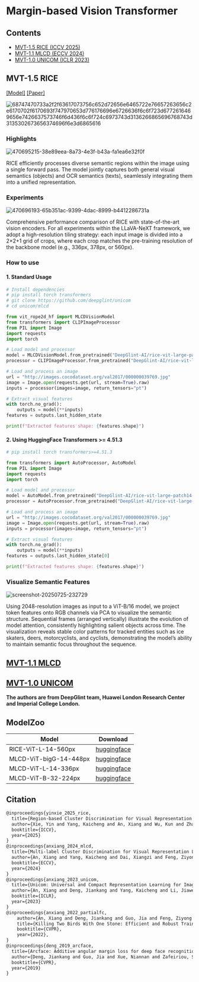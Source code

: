 

# Margin-based Vision Transformer




## Contents
- [MVT-1.5 RICE (ICCV 2025)](#mvt-15-rice)
- [MVT-1.1 MLCD (ECCV 2024)](#mvt-11-mlcd)
- [MVT-1.0 UNICOM (ICLR 2023)](#mvt-10-unicom)

## MVT-1.5 RICE 

 [[Model]](https://huggingface.co/DeepGlint-AI/rice-vit-large-patch14-560) [[Paper]](https://arxiv.org/abs/2507.20025) 




![68747470733a2f2f63617073756c652d72656e6465722e76657263656c2e6170702f6170693f747970653d776176696e6726636f6c6f723d6772616469656e7426637573746f6d436f6c6f724c6973743d3136266865696768743d3135302673656374696f6e3d6865616](https://github.com/user-attachments/assets/f6f6d512-f11d-4cf5-bbc7-686fa948b1d3)




###  Highlights
![470695215-38e89eea-8a73-4e3f-b43a-fa1ea6e32f0f](https://github.com/user-attachments/assets/e0de38b3-b20a-491e-9382-1839e9968481)


RICE efficiently processes diverse semantic regions within the image using a single forward pass. The model jointly captures both general visual semantics (objects) and OCR semantics
(texts), seamlessly integrating them into a unified representation.

###  Experiments

![470696193-65b351ac-9399-4dac-8999-b4412286731a](https://github.com/user-attachments/assets/cd66223f-1757-4ff4-859c-19dd25f1246d)


Comprehensive performance comparison of RICE with state-of-the-art vision encoders. For all experiments within the LLaVA-NeXT framework, we adopt a high-resolution tiling strategy: each input image is divided into a 2×2+1 grid of crops, where each crop matches the pre-training resolution of the backbone model (e.g., 336px, 378px, or 560px). 

### How to use

#### 1. Standard Usage

```python
# Install dependencies
# pip install torch transformers
# git clone https://github.com/deepglint/unicom
# cd unicom/mlcd

from vit_rope2d_hf import MLCDVisionModel
from transformers import CLIPImageProcessor
from PIL import Image
import requests
import torch

# Load model and processor
model = MLCDVisionModel.from_pretrained("DeepGlint-AI/rice-vit-large-patch14-560")
processor = CLIPImageProcessor.from_pretrained("DeepGlint-AI/rice-vit-large-patch14-560")

# Load and process an image
url = "http://images.cocodataset.org/val2017/000000039769.jpg"
image = Image.open(requests.get(url, stream=True).raw)
inputs = processor(images=image, return_tensors="pt")

# Extract visual features
with torch.no_grad():
    outputs = model(**inputs)
features = outputs.last_hidden_state

print(f"Extracted features shape: {features.shape}")
```

#### 2. Using HuggingFace Transformers >= 4.51.3

```python
# pip install torch transformers>=4.51.3

from transformers import AutoProcessor, AutoModel
from PIL import Image
import requests
import torch

# Load model and processor
model = AutoModel.from_pretrained("DeepGlint-AI/rice-vit-large-patch14-560")
processor = AutoProcessor.from_pretrained("DeepGlint-AI/rice-vit-large-patch14-560")

# Load and process an image
url = "http://images.cocodataset.org/val2017/000000039769.jpg"
image = Image.open(requests.get(url, stream=True).raw)
inputs = processor(images=image, return_tensors="pt")

# Extract visual features
with torch.no_grad():
    outputs = model(**inputs)
features = outputs.last_hidden_state[0]

print(f"Extracted features shape: {features.shape}")
```

### Visualize Semantic Features

![screenshot-20250725-232729](https://github.com/user-attachments/assets/0ff3b764-c5b6-4a10-a63c-89ccbc99d06b)

Using 2048-resolution images as input to a ViT-B/16 model, we project token features onto RGB channels via
PCA to visualize the semantic structure. Sequential frames (arranged vertically) illustrate the evolution of model attention, consistently
highlighting salient objects across time. The visualization reveals stable color patterns for tracked entities such as ice skaters, deers,
motorcyclists, and cyclists, demonstrating the model’s ability to maintain semantic focus throughout the sequence.


## [MVT-1.1 MLCD](https://github.com/deepglint/unicom)
## [MVT-1.0 UNICOM](https://github.com/deepglint/unicom)

**The authors are from DeepGlint team, Huawei London Research Center and Imperial College London.**

## ModelZoo

| Model | Download |
|-------|-------------|
| RICE-ViT-L-14-560px | [huggingface](https://huggingface.co/DeepGlint-AI/rice-vit-large-patch14-560) |
| MLCD-ViT-bigG-14-448px | [huggingface](https://huggingface.co/DeepGlint-AI/mlcd-vit-bigG-patch14-448) |
| MLCD-ViT-L-14-336px | [huggingface](https://huggingface.co/DeepGlint-AI/mlcd-vit-large-patch14-336) |
| MLCD-ViT-B-32-224px | [huggingface](https://huggingface.co/DeepGlint-AI/mlcd-vit-base-patch32-224) |


## Citation



```latex
@inproceedings{yinxie_2025_rice,
  title={Region-based Cluster Discrimination for Visual Representation Learning},
  author={Xie, Yin and Yang, Kaicheng and An, Xiang and Wu, Kun and Zhao, Yongle and Deng, Weimo and Ran, Zimin and Wang, Yumeng and Feng, Ziyong And Roy, Miles And Ismail, Elezi And Deng, Jiankang},
  booktitle={ICCV},
  year={2025}
}
@inproceedings{anxiang_2024_mlcd,
  title={Multi-label Cluster Discrimination for Visual Representation Learning},
  author={An, Xiang and Yang, Kaicheng and Dai, Xiangzi and Feng, Ziyong and Deng, Jiankang},
  booktitle={ECCV},
  year={2024}
}
@inproceedings{anxiang_2023_unicom,
  title={Unicom: Universal and Compact Representation Learning for Image Retrieval},
  author={An, Xiang and Deng, Jiankang and Yang, Kaicheng and Li, Jiawei and Feng, Ziyong and Guo, Jia and Yang, Jing and Liu, Tongliang},
  booktitle={ICLR},
  year={2023}
}
@inproceedings{anxiang_2022_partialfc,
    author={An, Xiang and Deng, Jiankang and Guo, Jia and Feng, Ziyong and Zhu, XuHan and Yang, Jing and Liu, Tongliang},
    title={Killing Two Birds With One Stone: Efficient and Robust Training of Face Recognition CNNs by Partial FC},
    booktitle={CVPR},
    year={2022},
}
@inproceedings{deng_2019_arcface,
  title={Arcface: Additive angular margin loss for deep face recognition},
  author={Deng, Jiankang and Guo, Jia and Xue, Niannan and Zafeiriou, Stefanos},
  booktitle={CVPR},
  year={2019}
}
```
